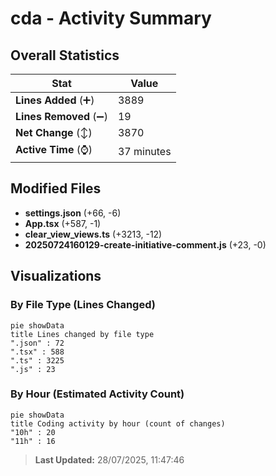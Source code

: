 # cda - Activity Summary 

## Overall Statistics

| Stat                   | Value                                                             |
| ---------------------- | ----------------------------------------------------------------- |
| **Lines Added** (➕)   | 3889                                          |
| **Lines Removed** (➖) | 19                                        |
| **Net Change** (↕)    | 3870                |
| **Active Time** (⌚)   | 37 minutes |


## Modified Files
- **settings.json** (+66, -6)
- **App.tsx** (+587, -1)
- **clear_view_views.ts** (+3213, -12)
- **20250724160129-create-initiative-comment.js** (+23, -0)

## Visualizations

### By File Type (Lines Changed)

```mermaid
pie showData
title Lines changed by file type
".json" : 72
".tsx" : 588
".ts" : 3225
".js" : 23
```

### By Hour (Estimated Activity Count)

```mermaid
pie showData
title Coding activity by hour (count of changes)
"10h" : 20
"11h" : 16
```


> **Last Updated:** 28/07/2025, 11:47:46